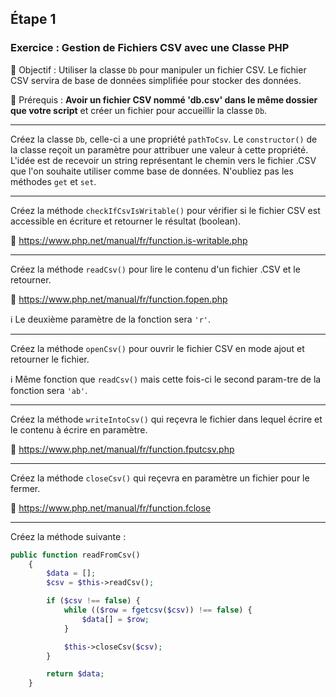 ## Étape 1

### Exercice : Gestion de Fichiers CSV avec une Classe PHP

🎯 Objectif : Utiliser la classe `Db` pour manipuler un fichier CSV.
Le fichier CSV servira de base de données simplifiée pour stocker des données.

🚨 Prérequis : **Avoir un fichier CSV nommé 'db.csv' dans le même dossier que votre script** et créer un fichier pour accueillir la classe `Db`.

___

Créez la classe `Db`, celle-ci a une propriété `pathToCsv`. Le `constructor()` de la classe reçoit un paramètre pour attribuer une valeur à cette propriété. L'idée est de recevoir un string représentant le chemin vers le fichier .CSV que l'on souhaite utiliser comme base de données. N'oubliez pas les méthodes `get` et `set`.
___

Créez la méthode `checkIfCsvIsWritable()` pour vérifier si le fichier CSV est accessible en écriture et retourner le résultat (boolean).

🔗 https://www.php.net/manual/fr/function.is-writable.php

___

Créez la méthode `readCsv()` pour lire le contenu d'un fichier .CSV et le retourner.

🔗 https://www.php.net/manual/fr/function.fopen.php 

ℹ️ Le deuxième paramètre de la fonction sera `'r'`.

___

Créez la méthode `openCsv()` pour ouvrir le fichier CSV en mode ajout et retourner le fichier. 

ℹ️ Même fonction que `readCsv()` mais cette fois-ci le second param-tre de la fonction sera `'ab'`.

___

Créez la méthode `writeIntoCsv()` qui reçevra le fichier dans lequel écrire et le contenu à écrire en paramètre.

🔗 https://www.php.net/manual/fr/function.fputcsv.php

___

Créez la méthode `closeCsv()` qui reçevra en paramètre un fichier pour le fermer.

🔗 https://www.php.net/manual/fr/function.fclose

___

Créez la méthode suivante : 

```php
public function readFromCsv()
    {
        $data = [];
        $csv = $this->readCsv();

        if ($csv !== false) {
            while (($row = fgetcsv($csv)) !== false) {
                $data[] = $row;
            }

            $this->closeCsv($csv);
        }

        return $data;
    }
```


